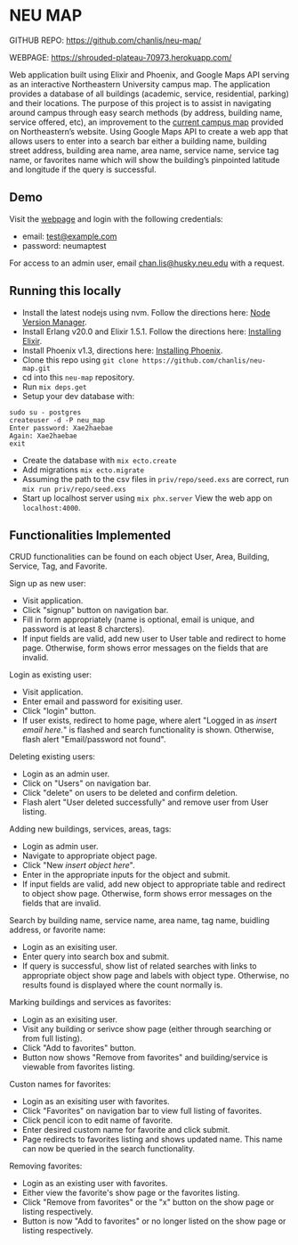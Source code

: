 # NEU MAP
GITHUB REPO: https://github.com/chanlis/neu-map/

WEBPAGE: https://shrouded-plateau-70973.herokuapp.com/

Web application built using Elixir and Phoenix, and Google Maps API serving as an interactive Northeastern University campus map. The application provides a database of all buildings (academic, service, residential, parking) and their locations. The purpose of this project is to assist in navigating around campus through easy search methods (by address, building name, service offered, etc), an improvement to the [current campus map](https://www.northeastern.edu/campusmap/map/index.html) provided on Northeastern’s website. Using Google Maps API to create a web app that allows users to enter into a search bar either a building name, building street address, building area name, area name, service name, service tag name, or favorites name which will show the building’s pinpointed latitude and longitude if the query is successful.

## Demo
Visit the [webpage](http://neumap.lisachan.info/) and login with the following credentials:
- email: test@example.com
- password: neumaptest

For access to an admin user, email [chan.lis@husky.neu.edu](mailto:chan.lis@husky.neu.edu) with a request.

## Running this locally
- Install the latest nodejs using nvm. Follow the directions here: [Node Version Manager](https://github.com/creationix/nvm).
- Install Erlang v20.0 and Elixir 1.5.1. Follow the directions here: [Installing Elixir](https://elixir-lang.org/install.html).
- Install Phoenix v1.3, directions here: [Installing Phoenix](https://hexdocs.pm/phoenix/installation.html).
- Clone this repo using `git clone https://github.com/chanlis/neu-map.git`
- cd into this `neu-map` repository. 
- Run `mix deps.get`
- Setup your dev database with:
````
sudo su - postgres 
createuser -d -P neu_map
Enter password: Xae2haebae
Again: Xae2haebae
exit
````
- Create the database with `mix ecto.create`
- Add migrations `mix ecto.migrate`
- Assuming the path to the csv files in `priv/repo/seed.exs` are correct, run `mix run priv/repo/seed.exs`
- Start up localhost server using `mix phx.server`
View the web app on `localhost:4000`.

## Functionalities Implemented
CRUD functionalities can be found on each object User, Area, Building, Service, Tag, and Favorite.

Sign up as new user:
- Visit application.
- Click "signup" button on navigation bar.
- Fill in form appropriately (name is optional, email is unique, and password is at least 8 charcters).
- If input fields are valid, add new user to User table and redirect to home page. Otherwise, form shows error messages on the fields that are invalid.

Login as existing user:
- Visit application.
- Enter email and password for exisiting user.
- Click "login" button.
- If user exists, redirect to home page, where alert "Logged in as *insert email here.*" is flashed and search functionality is shown. Otherwise, flash alert "Email/password not found".

Deleting existing users:
- Login as an admin user.
- Click on "Users" on navigation bar.
- Click "delete" on users to be deleted and confirm deletion.
- Flash alert "User deleted successfully" and remove user from User listing.

Adding new buildings, services, areas, tags:
- Login as admin user.
- Navigate to appropriate object page.
- Click "New *insert object here*".
- Enter in the appropriate inputs for the object and submit.
- If input fields are valid, add new object to appropriate table and redirect to object show page. Otherwise, form shows error messages on the fields that are invalid.

Search by building name, service name, area name, tag name, buidling address, or favorite name:
- Login as an exisiting user.
- Enter query into search box and submit.
- If query is successful, show list of related searches with links to appropriate object show page and labels with object type. Otherwise, no results found is displayed where the count normally is.

Marking buildings and services as favorites:
- Login as an exisiting user.
- Visit any building or serivce show page (either through searching or from full listing).
- Click "Add to favorites" button.
- Button now shows "Remove from favorites" and building/service is viewable from favorites listing.

Custon names for favorites:
- Login as an exisiting user with favorites.
- Click "Favorites" on navigation bar to view full listing of favorites.
- Click pencil icon to edit name of favorite.
- Enter desired custom name for favorite and click submit.
- Page redirects to favorites listing and shows updated name. This name can now be queried in the search functionality.

Removing favorites:
- Login as an existing user with favorites.
- Either view the favorite's show page or the favorites listing.
- Click "Remove from favorites" or the "x" button on the show page or listing respectively.
- Button is now "Add to favorites" or no longer listed on the show page or listing respectively.
